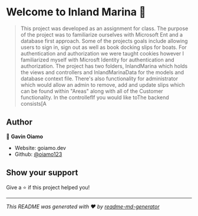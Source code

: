 # Welcome to Inland Marina 👋

> This project was developed as an assignment for class. The purpose of the project was to familiarize ourselves with Microsoft Ent and a database first approach. Some of the projects goals include allowing users to sign in, sign out as well as book docking slips for boats. For authentication and authorization we were taught cookies however I familiarized myself with Microsft Identity for authentication and authorization. The project has two folders, InlandMarina which holds the views and controllers and InlandMarinaData for the models and database context file. There's also functionality for administrator which would allow an admin to remove, add and update slips which can be found within &#34;Areas&#34; along with all of the Customer functionality. In the controllefIf you would like toThe backend consists[A

## Author

👤 **Gavin Oiamo**

* Website: goiamo.dev
* Github: [@oiamo123](https://github.com/oiamo123)

## Show your support

Give a ⭐️ if this project helped you!


***
_This README was generated with ❤️ by [readme-md-generator](https://github.com/kefranabg/readme-md-generator)_